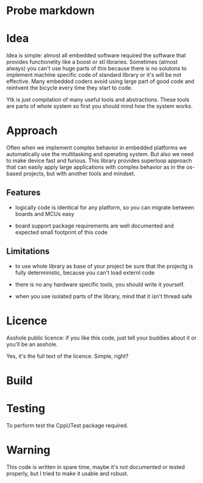 # Probe markdown #

# Idea #

Idea is simple: almost all embedded software required the software that provides functionelity like a boost or stl libraries. Sometimes (almost always) you can't use huge parts of this because there is no solutons to implement machine specific code of standard library or it's will be not effective. Many embedded coders avoid using large part of good code and reintvent the bicycle every time they start to code.

Ytk is just compilation of many useful tools and abstractions. These tools are parts of whole system so first you should mind how the system works.

# Approach #

Often when we implement complex behavior in embedded platforms we automatically use the multitasking and operating system. But also we need to make device fast and furious. This library provides superloop approach that can easily apply large applications with complex behavior as in the os-based projects, but with another tools and mindset.

## Features ##

* logically code is identical for any platform, so you can migrate between boards and MCUs easy

* board support package requirements are well documented and expected small footprint of this code

## Limitations ##

* to use whole library as base of your project be sure that the projectg is fully deterministic, because you can't load externl code

* there is no any hardware specific tools, you should write it yourself.

* when you use isolated parts of the library, mind that it isn't thread safe

# Licence #

Asshole public licence: if you like this code, just tell your buddies about it or you'll be an asshole.

Yes, it's the full text of the licence. Simple, right?

# Build #

# Testing #

To perform test the CppUTest package required.

# Warning #

This code is written in spare time, maybe it's not documented or tested properly, but I tried to make it usable and robust.
